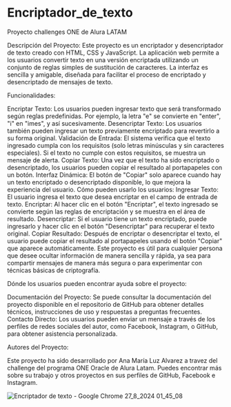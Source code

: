 # Encriptador_de_texto
Proyecto challenges ONE de Alura LATAM

Descripción del Proyecto:
Este proyecto es un encriptador y desencriptador de texto creado con HTML, CSS y JavaScript. La aplicación web permite a los usuarios convertir texto en una versión encriptada utilizando un conjunto de reglas simples de sustitución de caracteres. La interfaz es sencilla y amigable, diseñada para facilitar el proceso de encriptado y desencriptado de mensajes de texto.

Funcionalidades:

Encriptar Texto: Los usuarios pueden ingresar texto que será transformado según reglas predefinidas. Por ejemplo, la letra "e" se convierte en "enter", "i" en "imes", y así sucesivamente.
Desencriptar Texto: Los usuarios también pueden ingresar un texto previamente encriptado para revertirlo a su forma original.
Validación de Entrada: El sistema verifica que el texto ingresado cumpla con los requisitos (solo letras minúsculas y sin caracteres especiales). Si el texto no cumple con estos requisitos, se muestra un mensaje de alerta.
Copiar Texto: Una vez que el texto ha sido encriptado o desencriptado, los usuarios pueden copiar el resultado al portapapeles con un botón.
Interfaz Dinámica: El botón de "Copiar" solo aparece cuando hay un texto encriptado o desencriptado disponible, lo que mejora la experiencia del usuario.
Cómo pueden usarlo los usuarios:
Ingresar Texto: El usuario ingresa el texto que desea encriptar en el campo de entrada de texto.
Encriptar: Al hacer clic en el botón "Encriptar", el texto ingresado se convierte según las reglas de encriptación y se muestra en el área de resultado.
Desencriptar: Si el usuario tiene un texto encriptado, puede ingresarlo y hacer clic en el botón "Desencriptar" para recuperar el texto original.
Copiar Resultado: Después de encriptar o desencriptar el texto, el usuario puede copiar el resultado al portapapeles usando el botón "Copiar" que aparece automáticamente.
Este proyecto es útil para cualquier persona que desee ocultar información de manera sencilla y rápida, ya sea para compartir mensajes de manera más segura o para experimentar con técnicas básicas de criptografía.

Dónde los usuarios pueden encontrar ayuda sobre el proyecto:

Documentación del Proyecto: Se puede consultar la documentación del proyecto disponible en el repositorio de GitHub para obtener detalles técnicos, instrucciones de uso y respuestas a preguntas frecuentes.
Contacto Directo: Los usuarios pueden enviar un mensaje a través de los perfiles de redes sociales del autor, como Facebook, Instagram, o GitHub, para obtener asistencia personalizada.

Autores del Proyecto:

Este proyecto ha sido desarrollado por Ana María Luz Alvarez a travez del challenge del programa ONE Oracle de Alura Latam. Puedes encontrar más sobre su trabajo y otros proyectos en sus perfiles de GitHub, Facebook e Instagram.


![Encriptador de texto - Google Chrome 27_8_2024 01_45_08](https://github.com/user-attachments/assets/f9df5db4-d5b1-44e8-9856-d3cd53843b75)

